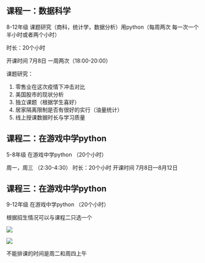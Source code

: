 ## 课程一：数据科学
8-12年级  课题研究（商科，统计学，数据分析）用python（每周两次 每一次一个半小时或者两个小时）

时长：20个小时 

开课时间 7月8日  一周两次（18:00-20:00）
                 
课题研究：

1. 零售业在这次疫情下冲击对比
2. 美国股市的现状分析
3. 独立课题（根据学生喜好）
4. 居家隔离限制是否有很好的实行（油量统计）
5. 线上授课数据时长与学习质量


## 课程二：在游戏中学python
5-8年级 在游戏中学python （20个小时）

周一，周三 （2:30-4:30） 
时长：20个小时 
开课时间 7月8日—8月12日

## 课程三：在游戏中学python
9-12年级 在游戏中学python （20个小时）

根据招生情况可以与课程二只选一个

![](http://www.grantjenks.com/docs/freegames/_static/tron.gif)

![](http://www.grantjenks.com/docs/freegames/_static/fidget.gif)


不能排课的时间是周二和周四上午
